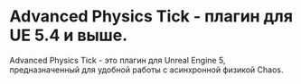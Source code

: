 # Advanced Physics Tick - плагин для UE 5.4 и выше.

Advanced Physics Tick - это плагин для Unreal Engine 5, предназначенный для удобной работы с асинхронной физикой Chaos.
